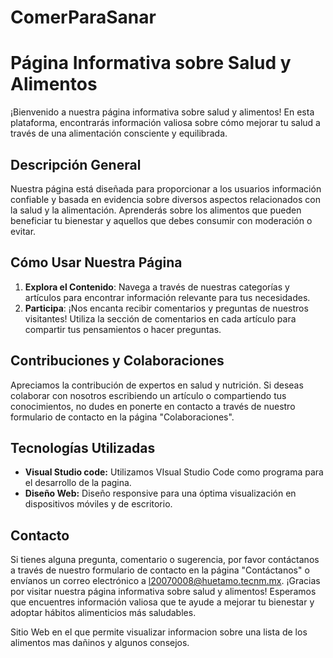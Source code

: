 # ComerParaSanar
# Página Informativa sobre Salud y Alimentos

¡Bienvenido a nuestra página informativa sobre salud y alimentos! En esta plataforma, encontrarás información valiosa sobre cómo mejorar tu salud a través de una alimentación consciente y equilibrada.
## Descripción General
Nuestra página está diseñada para proporcionar a los usuarios información confiable y basada en evidencia sobre diversos aspectos relacionados con la salud y la alimentación. Aprenderás sobre los alimentos que pueden beneficiar tu bienestar y aquellos que debes consumir con moderación o evitar.

## Cómo Usar Nuestra Página

1. **Explora el Contenido**: Navega a través de nuestras categorías y artículos para encontrar información relevante para tus necesidades.
3. **Participa**: ¡Nos encanta recibir comentarios y preguntas de nuestros visitantes! Utiliza la sección de comentarios en cada artículo para compartir tus pensamientos o hacer preguntas.

## Contribuciones y Colaboraciones
Apreciamos la contribución de expertos en salud y nutrición. Si deseas colaborar con nosotros escribiendo un artículo o compartiendo tus conocimientos, no dudes en ponerte en contacto a través de nuestro formulario de contacto en la página "Colaboraciones".

## Tecnologías Utilizadas

- **Visual Studio code:** Utilizamos VIsual Studio Code como programa para el desarrollo de la pagina.
- **Diseño Web:** Diseño responsive para una óptima visualización en dispositivos móviles y de escritorio.

## Contacto
Si tienes alguna pregunta, comentario o sugerencia, por favor contáctanos a través de nuestro formulario de contacto en la página "Contáctanos" o envíanos un correo electrónico a [l20070008@huetamo.tecnm.mx](mailto:l20070008@huetamo.tecnm.mx).
¡Gracias por visitar nuestra página informativa sobre salud y alimentos! Esperamos que encuentres información valiosa que te ayude a mejorar tu bienestar y adoptar hábitos alimenticios más saludables.

Sitio Web en el que permite visualizar informacion sobre una lista de los
alimentos mas dañinos y algunos consejos.